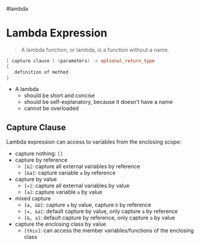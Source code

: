 #lambda

# Lambda Expression

> A lambda function, or lambda, is a function without a name.

```c++
[ capture clause ] (parameters) -> optional_return_type  
{   
   definition of method   
} 
```

+ A lambda
	+ should be short and concise
	+ should be self-explanatory, because it doesn't have a name
	+ cannot be overloaded

## Capture Clause

Lambda expression can access to variables from the enclosing scope:
+ capture nothing: `[]`
+ capture by reference
	+ `[&]`: capture all external variables by reference
	+ `[&a]`: capture variable `a` by reference
+ capture by value
	+ `[=]`: capture all external variables by value
	+ `[a]`: capture variable `a` by value
+ mixed capture
	+ `[a, &b]`: capture `a` by value, capture `b` by reference
	+ `[=, &a]`: default capture by value, only capture `a` by reference
	+ `[&, a]`: default capture by reference, only capture `a` by value
+ capture the enclosing class by value
	+ `[this]`: can access the member variables/functions of the enclosing class
